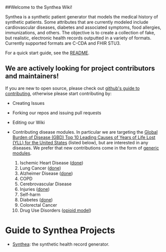 ##Welcome to the Synthea Wiki!

Synthea is a synthetic patient generator that models the medical history of synthetic patients. Some attributes that are currently modeled include cardiovascular diseases, diabetes and associated symptoms, food allergies, immunizations, and others. The objective is to create a collection of fake, but realistic, electronic health records outputted in a variety of formats. Currently supported formats are C-CDA and FHIR STU3.

For a quick start guide, see the [README](https://github.com/synthetichealth/synthea/blob/master/README.md).

## We are actively looking for project contributors and maintainers! 

If you are new to open source, please check out [github's guide to contributing](https://guides.github.com/activities/contributing-to-open-source/), otherwise please start contributing by:
- Creating Issues
- Forking our repos and issuing pull requests
- Editing our Wiki
- Contributing disease modules. In particular we are targeting the [Global Burden of Disease (GBD) Top 10 Leading Causes of Years of Life Lost (YLL) for the United States](http://www.healthdata.org/united-states) (listed below), but are interested in any diseases. We prefer that new contributions come in the form of [generic modules](https://github.com/synthetichealth/synthea/wiki/Generic-Module-Framework).

  1. Ischemic Heart Disease ([done](https://github.com/synthetichealth/synthea/blob/master/lib/modules/cardiovascular_disease.rb))
  2. Lung Cancer ([done](https://github.com/synthetichealth/synthea/blob/master/lib/generic/modules/lung_cancer.json))
  3. Alzheimer Disease ([done](https://github.com/synthetichealth/synthea/blob/master/lib/generic/modules/dementia.json))
  4. COPD
  5. Cerebrovascular Disease
  6. Injuries ([done](https://github.com/synthetichealth/synthea/blob/master/lib/generic/modules/injuries.json))
  7. Self-harm
  8. Diabetes ([done](https://github.com/synthetichealth/synthea/blob/master/lib/modules/metabolic_syndrome.rb))
  9. Colorectal Cancer
  10. Drug Use Disorders ([opioid model](https://github.com/synthetichealth/synthea/blob/master/lib/generic/modules/opioid_addiction.json))

# Guide to Synthea Projects

- [Synthea](https://github.com/synthetichealth/synthea): the synthetic health record generator.
